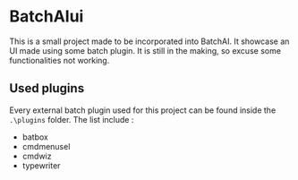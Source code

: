 # BatchAIui
This is a small project made to be incorporated into BatchAI. It showcase an UI made using some batch plugin.
It is still in the making, so excuse some functionalities not working.

## Used plugins
Every external batch plugin used for this project can be found inside the `.\plugins` folder.
The list include :
  - batbox
  - cmdmenusel
  - cmdwiz
  - typewriter
